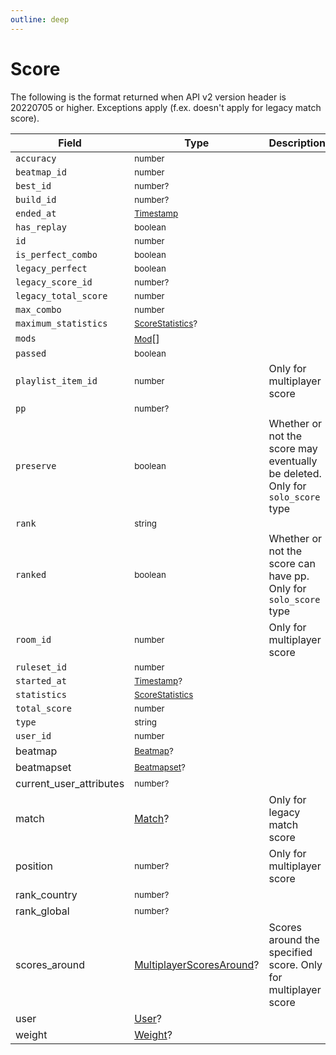 ```yaml
---
outline: deep
---
```


# Score
The following is the format returned when API v2 version header is 20220705 or higher. Exceptions apply (f.ex. doesn't apply for legacy match score).

| Field                   | Type                                                    | Description                                                                    |
| ----------------------- | ------------------------------------------------------- | ------------------------------------------------------------------------------ |
| `accuracy`              | <small>number</small>                                   |                                                                                |
| `beatmap_id`            | <small>number</small>                                   |                                                                                |
| `best_id`               | <small>number?</small>                                  |                                                                                |
| `build_id`              | <small>number?</small>                                  |                                                                                |
| `ended_at`              | <small>[Timestamp](./timestamp)</small>                 |                                                                                |
| `has_replay`            | <small>boolean</small>                                  |                                                                                |
| `id`                    | <small>number</small>                                   |                                                                                |
| `is_perfect_combo`      | <small>boolean</small>                                  |                                                                                |
| `legacy_perfect`        | <small>boolean</small>                                  |                                                                                |
| `legacy_score_id`       | <small>number?</small>                                  |                                                                                |
| `legacy_total_score`    | <small>number</small>                                   |                                                                                |
| `max_combo`             | <small>number</small>                                   |                                                                                |
| `maximum_statistics`    | <small>[ScoreStatistics](./score-statistics)?</small>   |                                                                                |
| `mods`                  | <small>[Mod](../parameter/mod)</small>[]                |                                                                                |
| `passed`                | <small>boolean</small>                                  |                                                                                |
| `playlist_item_id`      | <small>number</small>                                   | Only for multiplayer score                                                     |
| `pp`                    | <small>number?</small>                                  |                                                                                |
| `preserve`              | <small>boolean</small>                                  | Whether or not the score may eventually be deleted. Only for `solo_score` type |
| `rank`                  | <small>string</small>                                   |                                                                                |
| `ranked`                | <small>boolean</small>                                  | Whether or not the score can have pp. Only for `solo_score` type               |
| `room_id`               | <small>number</small>                                   | Only for multiplayer score                                                     |
| `ruleset_id`            | <small>number</small>                                   |                                                                                |
| `started_at`            | <small>[Timestamp](./timestamp)?</small>                |                                                                                |
| `statistics`            | <small>[ScoreStatistics](./score-statistics)</small>    |                                                                                |
| `total_score`           | <small>number</small>                                   |                                                                                |
| `type`                  | <small>string</small>                                   |                                                                                |
| `user_id`               | <small>number</small>                                   |                                                                                |
| beatmap                 | <small>[Beatmap](./beatmap)?</small>                    |                                                                                |
| beatmapset              | <small>[Beatmapset](./beatmapset.md)?</small>           |                                                                                |
| current_user_attributes | <small>number?</small>                                  |                                                                                |
| match                   | [Match](./match)?                                       | Only for legacy match score                                                    |
| position                | <small>number?</small>                                  | Only for multiplayer score                                                     |
| rank_country            | <small>number?</small>                                  |                                                                                |
| rank_global             | <small>number?</small>                                  |                                                                                |
| scores_around           | [MultiplayerScoresAround](./multiplayer-scores-around)? | Scores around the specified score. Only for multiplayer score                  |
| user                    | [User](./user)?                                         |                                                                                |
| weight                  | [Weight](./weight)?                                     |                                                                                |